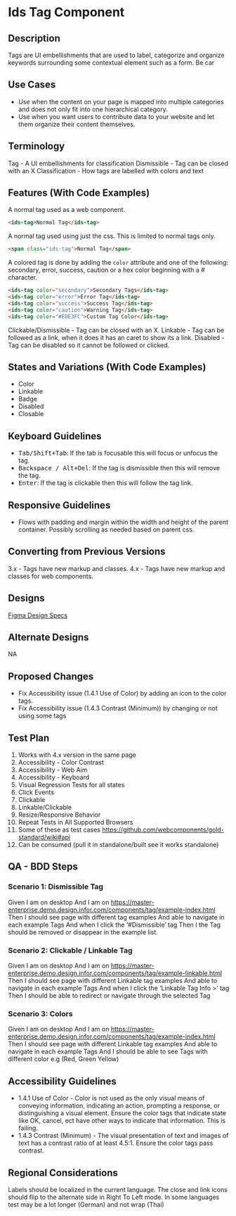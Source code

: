 # Ids Tag Component

## Description

Tags are UI embellishments that are used to label, categorize and organize keywords surrounding some contextual element such as a form. Be car

## Use Cases

- Use when the content on your page is mapped into multiple categories and does not only fit into one hierarchical category.
- Use when you want users to contribute data to your website and let them organize their content themselves.

## Terminology

Tag - A UI embellishments for classification
Dismissible - Tag can be closed with an X
Classification - How tags are labelled with colors and text

## Features (With Code Examples)

A normal tag used as a web component.

```html
<ids-tag>Normal Tag</ids-tag>
```

A normal tag used using just the css. This is limited to normal tags only.

```html
<span class="ids-tag">Normal Tag</span>
```

A colored tag is done by adding the `color` attribute and one of the following: secondary, error, success, caution or a hex color beginning with a # character.

```html
<ids-tag color="secondary">Secondary Tags</ids-tag>
<ids-tag color="error">Error Tag</ids-tag>
<ids-tag color="success">Success Tag</ids-tag>
<ids-tag color="caution">Warning Tag</ids-tag>
<ids-tag color="#EDE3FC">Custom Tag Color</ids-tag>
```

Clickable/Dismissible - Tag can be closed with an X.
Linkable - Tag can be followed as a link, when it does it has an caret to show its a link.
Disabled - Tag can be disabled so it cannot be followed or clicked.

## States and Variations (With Code Examples)

- Color
- Linkable
- Badge
- Disabled
- Closable

## Keyboard Guidelines

- <kbd>Tab/Shift+Tab</kbd>: If the tab is focusable this will focus or unfocus the tag.
- <kbd>Backspace / Alt+Del</kbd>: If the tag is dismissible then this will remove the tag.
- <kbd>Enter</kbd>: If the tag is clickable then this will follow the tag link.

## Responsive Guidelines

- Flows with padding and margin within the width and height of the parent container. Possibly scrolling as needed based on parent css.

## Converting from Previous Versions

3.x - Tags have new markup and classes.
4.x - Tags have new markup and classes for web components.

## Designs

[Figma Design Specs](https://www.figma.com/files/team/715586812838044954/Hook%26Loop)

## Alternate Designs

NA

## Proposed Changes

- Fix Accessibility issue (1.4.1 Use of Color) by adding an icon to the color tags.
- Fix Accessibility issue (1.4.3 Contrast (Minimum)) by changing or not using some tags

## Test Plan

1. Works with 4.x version in the same page
1. Accessibility - Color Contrast
1. Accessibility - Web Aim
1. Accessibility - Keyboard
1. Visual Regression Tests for all states
1. Click Events
1. Clickable
1. Linkable/Clickable
1. Resize/Responsive Behavior
1. Repeat Tests in All Supported Browsers
1. Some of these as test cases https://github.com/webcomponents/gold-standard/wiki#api
1. Can be consumed (pull it in standalone/built see it works standalone)

## QA - BDD Steps

### Scenario 1: Dismissible Tag
Given I am on desktop
And I am on https://master-enterprise.demo.design.infor.com/components/tag/example-index.html
Then I should see page with different tag examples
And able to navigate in each example Tags
And when I click the ‘#Dismissible’ tag
Then I the Tag should be removed or disappear in the example list.

### Scenario 2: Clickable / Linkable Tag
Given I am on desktop
And I am on https://master-enterprise.demo.design.infor.com/components/tag/example-linkable.html
Then I should see page with different Linkable tag examples
And able to navigate in each example Tags
And when I click the ‘Linkable Tag Info >’ tag
Then I should be able to redirect or navigate through the selected Tag

### Scenario 3: Colors
Given I am on desktop
And I am on https://master-enterprise.demo.design.infor.com/components/tag/example-index.html
Then I should see page with different Linkable tag examples
And able to navigate in each example Tags
And I should be able to see Tags with different color e.g (Red, Green Yellow)

## Accessibility Guidelines

- 1.4.1 Use of Color - Color is not used as the only visual means of conveying information, indicating an action, prompting a response, or distinguishing a visual element. Ensure the color tags that indicate state like OK, cancel, ect have other ways to indicate that information. This is failing.
- 1.4.3 Contrast (Minimum) - The visual presentation of text and images of text has a contrast ratio of at least 4.5:1. Ensure the color tags pass contrast.

## Regional Considerations

Labels should be localized in the current language. The close and link icons should flip to the alternate side in Right To Left mode. In some languages test may be a lot longer (German) and not wrap (Thai)
